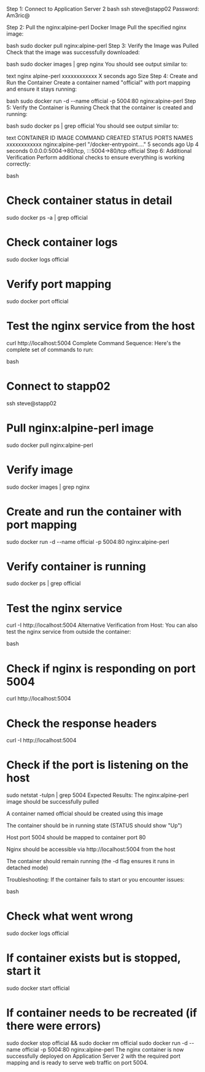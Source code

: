 Step 1: Connect to Application Server 2
bash
ssh steve@stapp02
Password: Am3ric@

Step 2: Pull the nginx:alpine-perl Docker Image
Pull the specified nginx image:

bash
sudo docker pull nginx:alpine-perl
Step 3: Verify the Image was Pulled
Check that the image was successfully downloaded:

bash
sudo docker images | grep nginx
You should see output similar to:

text
nginx    alpine-perl    xxxxxxxxxxxx    X seconds ago    Size
Step 4: Create and Run the Container
Create a container named "official" with port mapping and ensure it stays running:

bash
sudo docker run -d --name official -p 5004:80 nginx:alpine-perl
Step 5: Verify the Container is Running
Check that the container is created and running:

bash
sudo docker ps | grep official
You should see output similar to:

text
CONTAINER ID   IMAGE               COMMAND                  CREATED         STATUS         PORTS                                   NAMES
xxxxxxxxxxxx   nginx:alpine-perl   "/docker-entrypoint.…"   5 seconds ago   Up 4 seconds   0.0.0.0:5004->80/tcp, :::5004->80/tcp   official
Step 6: Additional Verification
Perform additional checks to ensure everything is working correctly:

bash
# Check container status in detail
sudo docker ps -a | grep official

# Check container logs
sudo docker logs official

# Verify port mapping
sudo docker port official

# Test the nginx service from the host
curl http://localhost:5004
Complete Command Sequence:
Here's the complete set of commands to run:

bash
# Connect to stapp02
ssh steve@stapp02

# Pull nginx:alpine-perl image
sudo docker pull nginx:alpine-perl

# Verify image
sudo docker images | grep nginx

# Create and run the container with port mapping
sudo docker run -d --name official -p 5004:80 nginx:alpine-perl

# Verify container is running
sudo docker ps | grep official

# Test the nginx service
curl -I http://localhost:5004
Alternative Verification from Host:
You can also test the nginx service from outside the container:

bash
# Check if nginx is responding on port 5004
curl http://localhost:5004

# Check the response headers
curl -I http://localhost:5004

# Check if the port is listening on the host
sudo netstat -tulpn | grep 5004
Expected Results:
The nginx:alpine-perl image should be successfully pulled

A container named official should be created using this image

The container should be in running state (STATUS should show "Up")

Host port 5004 should be mapped to container port 80

Nginx should be accessible via http://localhost:5004 from the host

The container should remain running (the -d flag ensures it runs in detached mode)

Troubleshooting:
If the container fails to start or you encounter issues:

bash
# Check what went wrong
sudo docker logs official

# If container exists but is stopped, start it
sudo docker start official

# If container needs to be recreated (if there were errors)
sudo docker stop official && sudo docker rm official
sudo docker run -d --name official -p 5004:80 nginx:alpine-perl
The nginx container is now successfully deployed on Application Server 2 with the required port mapping and is ready to serve web traffic on port 5004.

